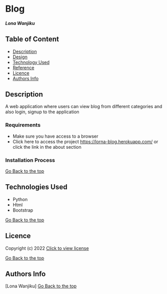 # Blog
##### Lona Wanjiku
## Table of Content
+ [Description](#Description)
+ [Design](#Design)
+ [Technology Used](#technologies-used)
+ [Reference](#reference)
+ [Licence](#licence)
+ [Authors Info](#author-Info)

## Description
<p>A web application where users can view blog from different categories and also login, signup to the application</p>

### Requirements
* Make sure you have access to a browser
* Click here to access the project https://lorna-blog.herokuapp.com/ or click the link in the about section
### Installation Process
[Go Back to the top](#Blog)
## Technologies Used
* Python 
* Html
* Bootstrap


[Go Back to the top](#Blog)

## Licence
 Copyright (c) 2022 [Click to view license](LICENSE)

[Go Back to the top](#Blog)

## Authors Info
[Lona Wanjiku]
[Go Back to the top](#Blog)
